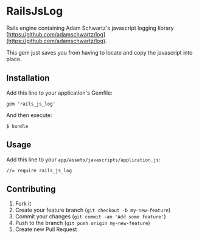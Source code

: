 # RailsJsLog

Rails engine containing Adam Schwartz's javascript logging library [https://github.com/adamschwartz/log](https://github.com/adamschwartz/log).

This gem just saves you from having to locate and copy the javascript into place.

## Installation

Add this line to your application's Gemfile:

    gem 'rails_js_log'

And then execute:

    $ bundle

## Usage

Add this line to your `app/assets/javascripts/application.js`:

    //= require rails_js_log

## Contributing

1. Fork it
2. Create your feature branch (`git checkout -b my-new-feature`)
3. Commit your changes (`git commit -am 'Add some feature'`)
4. Push to the branch (`git push origin my-new-feature`)
5. Create new Pull Request
